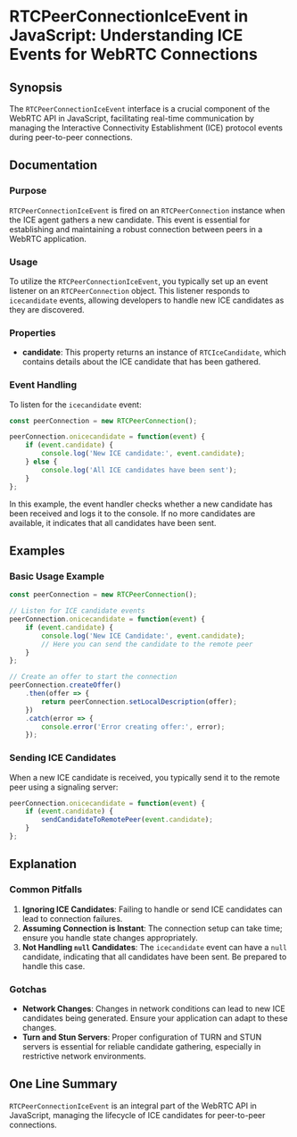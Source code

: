 <!--
Meta Description: # RTCPeerConnectionIceEvent in JavaScript: Understanding ICE Events for WebRTC Connections ## Synopsis The `RTCPeerConnectionIceEvent` interface is a ...
Meta Keywords: candidate, ice, event, candidates, new
-->

# RTCPeerConnectionIceEvent in JavaScript: Understanding ICE Events for WebRTC Connections

## Synopsis
The `RTCPeerConnectionIceEvent` interface is a crucial component of the WebRTC API in JavaScript, facilitating real-time communication by managing the Interactive Connectivity Establishment (ICE) protocol events during peer-to-peer connections.

## Documentation
### Purpose
`RTCPeerConnectionIceEvent` is fired on an `RTCPeerConnection` instance when the ICE agent gathers a new candidate. This event is essential for establishing and maintaining a robust connection between peers in a WebRTC application.

### Usage
To utilize the `RTCPeerConnectionIceEvent`, you typically set up an event listener on an `RTCPeerConnection` object. This listener responds to `icecandidate` events, allowing developers to handle new ICE candidates as they are discovered.

### Properties
- **candidate**: This property returns an instance of `RTCIceCandidate`, which contains details about the ICE candidate that has been gathered.

### Event Handling
To listen for the `icecandidate` event:
```javascript
const peerConnection = new RTCPeerConnection();

peerConnection.onicecandidate = function(event) {
    if (event.candidate) {
        console.log('New ICE candidate:', event.candidate);
    } else {
        console.log('All ICE candidates have been sent');
    }
};
```
In this example, the event handler checks whether a new candidate has been received and logs it to the console. If no more candidates are available, it indicates that all candidates have been sent.

## Examples
### Basic Usage Example
```javascript
const peerConnection = new RTCPeerConnection();

// Listen for ICE candidate events
peerConnection.onicecandidate = function(event) {
    if (event.candidate) {
        console.log('New ICE Candidate:', event.candidate);
        // Here you can send the candidate to the remote peer
    }
};

// Create an offer to start the connection
peerConnection.createOffer()
    .then(offer => {
        return peerConnection.setLocalDescription(offer);
    })
    .catch(error => {
        console.error('Error creating offer:', error);
    });
```

### Sending ICE Candidates
When a new ICE candidate is received, you typically send it to the remote peer using a signaling server:
```javascript
peerConnection.onicecandidate = function(event) {
    if (event.candidate) {
        sendCandidateToRemotePeer(event.candidate);
    }
};
```

## Explanation
### Common Pitfalls
1. **Ignoring ICE Candidates**: Failing to handle or send ICE candidates can lead to connection failures.
2. **Assuming Connection is Instant**: The connection setup can take time; ensure you handle state changes appropriately.
3. **Not Handling `null` Candidates**: The `icecandidate` event can have a `null` candidate, indicating that all candidates have been sent. Be prepared to handle this case.

### Gotchas
- **Network Changes**: Changes in network conditions can lead to new ICE candidates being generated. Ensure your application can adapt to these changes.
- **Turn and Stun Servers**: Proper configuration of TURN and STUN servers is essential for reliable candidate gathering, especially in restrictive network environments.

## One Line Summary
`RTCPeerConnectionIceEvent` is an integral part of the WebRTC API in JavaScript, managing the lifecycle of ICE candidates for peer-to-peer connections.